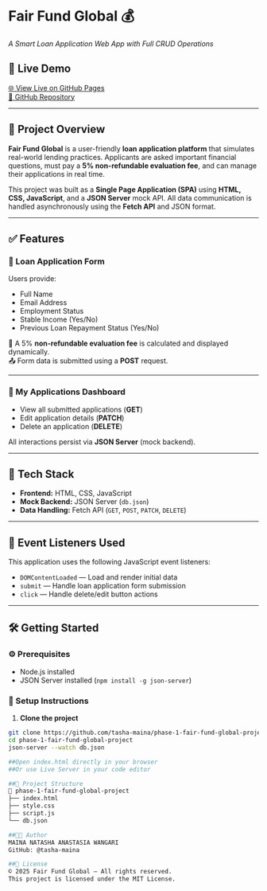 # Fair Fund Global 💰  
*A Smart Loan Application Web App with Full CRUD Operations*  

## 🔗 Live Demo  
[🌐 View Live on GitHub Pages](https://tasha-maina.github.io/phase-1-fair-fund-global-project/)  
[📁 GitHub Repository](https://github.com/tasha-maina/phase-1-fair-fund-global-project)

---

## 📌 Project Overview  
**Fair Fund Global** is a user-friendly **loan application platform** that simulates real-world lending practices. Applicants are asked important financial questions, must pay a **5% non-refundable evaluation fee**, and can manage their applications in real time.

This project was built as a **Single Page Application (SPA)** using **HTML, CSS, JavaScript**, and a **JSON Server** mock API. All data communication is handled asynchronously using the **Fetch API** and JSON format.

---

## ✅ Features  

### 📝 Loan Application Form  
Users provide:
- Full Name  
- Email Address  
- Employment Status  
- Stable Income (Yes/No)  
- Previous Loan Repayment Status (Yes/No)  

🧮 A 5% **non-refundable evaluation fee** is calculated and displayed dynamically.  
📤 Form data is submitted using a **POST** request.

---

### 📄 My Applications Dashboard  
- View all submitted applications (**GET**)  
- Edit application details (**PATCH**)  
- Delete an application (**DELETE**)  

All interactions persist via **JSON Server** (mock backend).

---

## 🧰 Tech Stack  
- **Frontend:** HTML, CSS, JavaScript  
- **Mock Backend:** JSON Server (`db.json`)  
- **Data Handling:** Fetch API (`GET`, `POST`, `PATCH`, `DELETE`)

---

## 🧪 Event Listeners Used  
This application uses the following JavaScript event listeners:
- `DOMContentLoaded` — Load and render initial data  
- `submit` — Handle loan application form submission  
- `click` — Handle delete/edit button actions

---

## 🛠️ Getting Started  

### ⚙️ Prerequisites  
- Node.js installed  
- JSON Server installed (`npm install -g json-server`)

### 🚀 Setup Instructions  
1. **Clone the project**
```bash
git clone https://github.com/tasha-maina/phase-1-fair-fund-global-project.git
cd phase-1-fair-fund-global-project
json-server --watch db.json

##Open index.html directly in your browser
##Or use Live Server in your code editor

##📂 Project Structure
📁 phase-1-fair-fund-global-project  
├── index.html  
├── style.css  
├── script.js  
└── db.json  

##👨‍💻 Author
MAINA NATASHA ANASTASIA WANGARI
GitHub: @tasha-maina

##📜 License
© 2025 Fair Fund Global — All rights reserved.
This project is licensed under the MIT License.






